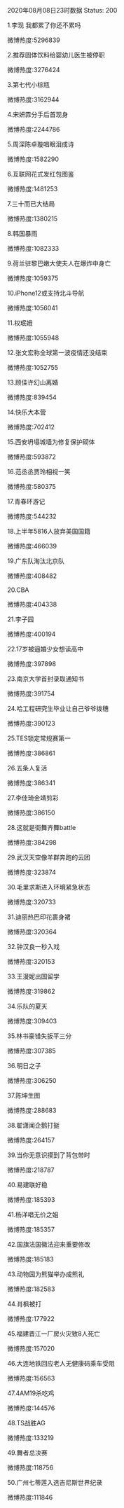 2020年08月08日23时数据
Status: 200

1.李现 我都累了你还不累吗

微博热度:5296839

2.推荐固体饮料给婴幼儿医生被停职

微博热度:3276424

3.第七代小棕瓶

微博热度:3162944

4.宋妍霏分手后首现身

微博热度:2244786

5.周深陈卓璇唱眼泪成诗

微博热度:1582290

6.互联网花式发红包图鉴

微博热度:1481253

7.三十而已大结局

微博热度:1380215

8.韩国暴雨

微博热度:1082333

9.荷兰驻黎巴嫩大使夫人在爆炸中身亡

微博热度:1059375

10.iPhone12或支持北斗导航

微博热度:1056041

11.权珉娥

微博热度:1055948

12.张文宏称全球第一波疫情还没结束

微博热度:1052755

13.顾佳许幻山离婚

微博热度:839454

14.快乐大本营

微博热度:702412

15.西安坍塌城墙为修复保护砌体

微博热度:593872

16.范丞丞贾玲相视一笑

微博热度:580375

17.青春环游记

微博热度:544232

18.上半年5816人放弃美国国籍

微博热度:466039

19.广东队淘汰北京队

微博热度:408482

20.CBA

微博热度:404338

21.李子园

微博热度:400194

22.17岁被逼婚少女想读高中

微博热度:397898

23.南京大学首封录取通知书

微博热度:391754

24.哈工程研究生毕业让自己爷爷拨穗

微博热度:390123

25.TES锁定常规赛第一

微博热度:386861

26.五条人复活

微博热度:386341

27.李佳琦金靖剪彩

微博热度:386150

28.这就是街舞齐舞battle

微博热度:384298

29.武汉天空像羊群奔跑的云团

微博热度:323874

30.毛里求斯进入环境紧急状态

微博热度:320733

31.迪丽热巴印花裹身裙

微博热度:320364

32.钟汉良一秒入戏

微博热度:320153

33.王漫妮出国留学

微博热度:319862

34.乐队的夏天

微博热度:309403

35.林书豪错失扳平三分

微博热度:307385

36.明日之子

微博热度:306250

37.陈坤生图

微博热度:288683

38.翟潇闻企鹅打挺

微博热度:264157

39.当你无意识摸到了背包带时

微博热度:218787

40.易建联好稳

微博热度:185393

41.杨洋唱无价之姐

微博热度:185357

42.国旗法国徽法迎来重要修改

微博热度:185183

43.动物园为熊猫举办成熊礼

微博热度:182583

44.肖枫被打

微博热度:177922

45.福建晋江一厂房火灾致8人死亡

微博热度:157020

46.大连地铁回应老人无健康码乘车受阻

微博热度:156563

47.4AM19杀吃鸡

微博热度:144576

48.TS战胜AG

微博热度:133219

49.舞者总决赛

微博热度:118756

50.广州七蒂莲入选吉尼斯世界纪录

微博热度:111846

